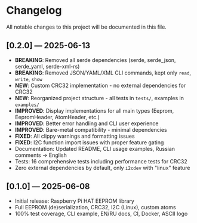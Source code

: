 # Changelog

All notable changes to this project will be documented in this file.

## [0.2.0] — 2025-06-13
- **BREAKING**: Removed all serde dependencies (serde, serde_json, serde_yaml, serde-xml-rs)
- **BREAKING**: Removed JSON/YAML/XML CLI commands, kept only `read`, `write`, `show` 
- **NEW**: Custom CRC32 implementation - no external dependencies for CRC32
- **NEW**: Reorganized project structure - all tests in `tests/`, examples in `examples/`
- **IMPROVED**: Display implementations for all main types (Eeprom, EepromHeader, AtomHeader, etc.)
- **IMPROVED**: Better error handling and CLI user experience
- **IMPROVED**: Bare-metal compatibility - minimal dependencies
- **FIXED**: All clippy warnings and formatting issues
- **FIXED**: I2C function import issues with proper feature gating
- Documentation: Updated README, CLI usage examples, Russian comments → English
- Tests: 16 comprehensive tests including performance tests for CRC32
- Zero external dependencies by default, only `i2cdev` with "linux" feature

## [0.1.0] — 2025-06-08
- Initial release: Raspberry Pi HAT EEPROM library
- Full EEPROM (de)serialization, CRC32, I2C (Linux), custom atoms
- 100% test coverage, CLI example, EN/RU docs, CI, Docker, ASCII logo
